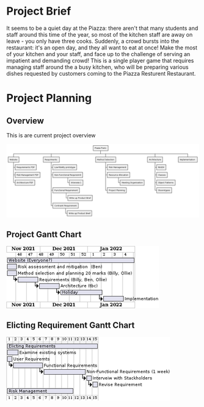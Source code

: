 # Project Brief
It seems to be a quiet day at the Piazza: there aren't that many students and staff around 
this time of the year, so most of the kitchen staff are away on leave - you only have three
cooks. Suddenly, a crowd bursts into the restaurant: it's an open day, and they all want to eat
at once! Make the most of your kitchen and your staff, and face up to the challenge of
serving an impatient and demanding crowd!
This is a single player game that requires managing staff around the a busy kitchen, who will be preparing
various dishes requested by customers coming to the Piazza Resturent Restaurant.

# Project Planning

## Overview
This is are current project overview

![Project Overview](../out/docs/uml/workbreakdown/T12%20Project%20Breakdown.png)

## Project Gantt Chart

![Project Gantt Chart](../out/docs/uml/projectoverview/T12_Project_Gantt_Chart.png)

## Elicting Requirement Gantt Chart
![Elicting Requirement Gantt](img/req_gantt.png)
